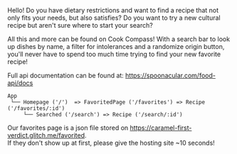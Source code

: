 Hello!
Do you have dietary restrictions and want to find a recipe that not only fits your needs, but also satisfies?
Do you want to try a new cultural recipe but aren't sure where to start your search?

All this and more can be found on Cook Compass! With a search bar to look up dishes by name, a filter for intolerances and a
randomize origin button, you'll never have to spend too much time trying to find your new favorite recipe!

Full api documentation can be found at: https://spoonacular.com/food-api/docs

```
App
 └── Homepage ('/')  => FavoritedPage ('/favorites') => Recipe ('/favorites/:id')
     └── Searched ('/search') => Recipe ('/search/:id')
```

Our favorites page is a json file stored on https://caramel-first-verdict.glitch.me/favorited. <br>
If they don't show up at first, please give the hosting site ~10 seconds!
